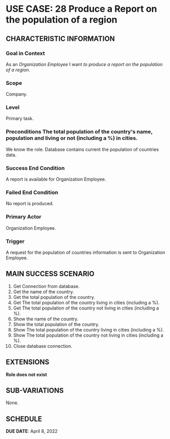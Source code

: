 # USE CASE: 28 Produce a Report on the population of a region
## CHARACTERISTIC INFORMATION

### Goal in Context

As an *Organization Employee* I want *to produce a report on the population of a region*.

### Scope

Company.

### Level

Primary task.

### Preconditions The total population of the country's name, population and living or not  (including a %) in cities.

We know the role.  Database contains current the population of countries data.

### Success End Condition

A report is available for Organization Employee.

### Failed End Condition

No report is produced.

### Primary Actor

Organization Employee.

### Trigger

A request for the population of countries information is sent to Organization Employee.

## MAIN SUCCESS SCENARIO

1. Get Connection from database.
2. Get the name of the country.
3. Get the total population of the country.
4. Get The total population of the country living in cities (including a %).
5. Get The total population of the country not living in cities (including a %).
6. Show the name of the country.
3. Show the total population of the country.
4. Show The total population of the country living in cities (including a %).
5. Show The total population of the country not living in cities (including a %).
7. Close database connection.

## EXTENSIONS

**Role does not exist**

## SUB-VARIATIONS

None.

## SCHEDULE

**DUE DATE**: April 8, 2022
